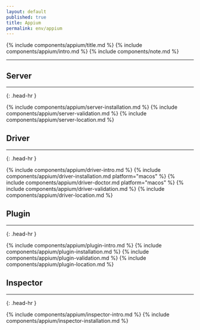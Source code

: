 ```yaml
---
layout: default
published: true
title: Appium
permalink: env/appium
---
```


{% include components/appium/title.md %}
{% include components/appium/intro.md %}
{% include components/note.md %}

---

## Server
<hr>{: .head-hr }

{% include components/appium/server-installation.md %}
{% include components/appium/server-validation.md %}
{% include components/appium/server-location.md %}

## Driver
<hr>{: .head-hr }

{% include components/appium/driver-intro.md %}
{% include components/appium/driver-installation.md platform="macos" %}
{% include components/appium/driver-doctor.md platform="macos" %}
{% include components/appium/driver-validation.md %}
{% include components/appium/driver-location.md %}

## Plugin
<hr>{: .head-hr }

{% include components/appium/plugin-intro.md %}
{% include components/appium/plugin-installation.md %}
{% include components/appium/plugin-validation.md %}
{% include components/appium/plugin-location.md %}

## Inspector
<hr>{: .head-hr }

{% include components/appium/inspector-intro.md %}
{% include components/appium/inspector-installation.md %}
